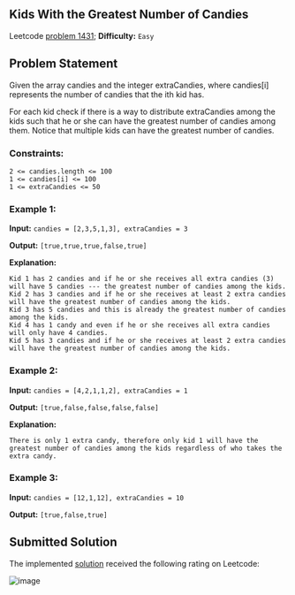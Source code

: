 ## Kids With the Greatest Number of Candies

Leetcode [problem 1431](https://leetcode.com/problems/kids-with-the-greatest-number-of-candies/); **Difficulty:** `Easy`



## Problem Statement

Given the array candies and the integer extraCandies, where candies[i] represents the number of candies that the ith kid has.

For each kid check if there is a way to distribute extraCandies among the kids such that he or she can have the greatest number of candies among them. Notice that multiple kids can have the greatest number of candies.

 
 
### Constraints:

```
2 <= candies.length <= 100
1 <= candies[i] <= 100
1 <= extraCandies <= 50
```

### Example 1:

**Input:** `candies = [2,3,5,1,3], extraCandies = 3`

**Output:** `[true,true,true,false,true]` 

**Explanation:** 
```
Kid 1 has 2 candies and if he or she receives all extra candies (3) will have 5 candies --- the greatest number of candies among the kids. 
Kid 2 has 3 candies and if he or she receives at least 2 extra candies will have the greatest number of candies among the kids. 
Kid 3 has 5 candies and this is already the greatest number of candies among the kids. 
Kid 4 has 1 candy and even if he or she receives all extra candies will only have 4 candies. 
Kid 5 has 3 candies and if he or she receives at least 2 extra candies will have the greatest number of candies among the kids.
```

### Example 2:

**Input:** `candies = [4,2,1,1,2], extraCandies = 1`

**Output:** `[true,false,false,false,false]` 

**Explanation:** 

```
There is only 1 extra candy, therefore only kid 1 will have the greatest number of candies among the kids regardless of who takes the extra candy.
```

### Example 3:

**Input:** `candies = [12,1,12], extraCandies = 10`

**Output:** `[true,false,true]`


## Submitted Solution

The implemented [solution](solution.cpp) received the following rating on Leetcode:

![image](https://user-images.githubusercontent.com/33619581/120087370-8d90fd80-c0e7-11eb-8645-849e6a34c11d.png)

